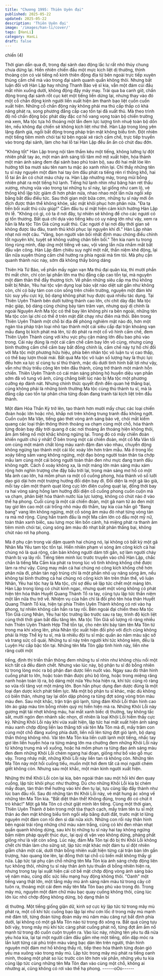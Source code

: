 ```yaml
---
title: "Chương 1995: Thiên Uyên đại"
published: 2025-05-22
updated: 2025-05-22
description: 'Thiên Uyên đại'
image: '/images/han-li/cover/'
tags: [HanLi]
category: HanLi
draft: false
---
```


chiến (4)

Thời gian dần qua đi, trong đại sảnh dao động lắc lư rất nhỏ thủy
chung chưa dừng lại.
Hiển nhiên chiến đấu một mực kịch liệt dị thường, thỉnh thoảng
còn có vài tiếng nổ kinh thiên động địa từ bên ngoài trực tiếp
xuyên thủng cấm chế mà vào trong đại sảnh quanh quẩn không
thôi.
Nhưng bất luận đối với Hàn Lập hay những Thanh Bào vệ sĩ kia,
vẫn một đám cúi đầu mắt nhìn xuống dưới, không động đậy mảy
may.
Trải qua ba canh giờ, chấn động trong đại sảnh rốt cục két một
tiếng liền dừng lại, nhưng thay vào đó một cỗ chấn động kinh
người liền xuất hiện âm thanh bạo liệt cuồn cuồn xuất hiện.
Những cỗ chấn động này không phải ma thú cấp thấp có khả
năng phát ra, song phương đẳng cấp cao tồn tại đã xuất thủ.
Mà theo trình độ nổ chấn động bộc phát dày đặc cơ hồ vang vọng
toàn bộ chiến trường mà xem, Ma tộc tựa hồ thoáng một lần đem
lực lượng tinh nhuệ toàn bộ dồn lên, nếu không đại chiến sẽ
không kịch liệt như thế.
Hàn Lập trong lòng yên lặng đánh giá, ngồi bất động trong pháp
trận mặt không biểu tình.
Đột nhiên một tiếng tiêm minh chói tai từ bên ngoài xé rách cấm
chế, trực tiếp truyền vào trong đại sảnh, làm cho hai lỗ tai Hàn
Lập đều ẩn ẩn có chút đau đớn.

"Không tốt"
Hàn Lập trong nội tâm thầm kêu một tiếng, không lưỡng lự đột
nhiên phất tay áo, một màn ánh sáng tối tăm mờ mịt xuất hiện,
hóa thành một màn ánh sáng đem đại sảnh bao phủ toàn bộ, sau
đó hai mắt lóe lên hướng tới ba mươi sáu tên nam tu mặc áo
xanh nhìn lại.
Chỉ thấy những tên tu sĩ này nguyên một đám hai tay ôm đầu phát
ra tiếng rên rỉ thống khổ, hai lỗ tai ẩn ẩn có chút máu chảy ra.
Hàn Lập nhướng mày, trong mũi bỗng nhiên phát ra một tiếng hừ
lạnh.
Tiếng hừ lạnh nhìn như băng hàn rét thấu xương, nhưng vừa vào
trong tai những tu sĩ này, lại giống như cam lộ, vẻ thống khổ lập
tức giảm đi hơn phân nửa, nhao nhao một lần nữa ngồi xếp bằng
bắt đầu điều tức.
Sau thời gian một bữa cơm, những tu sĩ này mới ổn địch được
thân thể không khỏe, sắc mặt khôi phục hơn phân nửa.
"Đa tạ tiền bối xuất thủ cứu giúp!" Cầm đầu tu sĩ mặt hiện cảm
kích hướng Hàn Lập thi lễ.
"Không có gì, có ta ở nơi đây, tự nhiên sẽ không để cho các ngươi
có gì tổn thương. Bất quá chỉ dựa vào tiếng kêu có uy năng lớn
như vậy, xem ra hẳn là Ma tộc Tôn Giả cũng xuất thủ. Các ngươi
ở lại nơi đây thời gian sẽ không được lâu đâu, tranh thủ khôi phục
lại nguyên khí đi." Hàn Lập nhàn nhạt nói một câu.
"Vâng, bọn người vãn bối nhất định mau chóng điều chỉnh tốt
nguyên khí, tuyệt sẽ không vướng chân tiền bối." Tên kia nam tu
trong lòng rùng mình, đáp ứng một tiếng về sau, vội vàng lần nữa
nhắm mắt bắt đầu vận công.
Hàn Lập đăm chiêu suy nghĩ một nất, thần niệm khẽ động, lại lần
nữa xuyên thủng cấm chế hướng ra phía ngoài mà tìm tòi.
Mà phụ cận quanh thành núc này, sớm đã không thấy bóng dáng

Thiên Hà Tứ Bảo, về phần mấy ngàn vạn Ma thú đại quân kia, thì
mười phần thì mất chín, chỉ còn lại phần lớn ma thú đẳng cấp cao
tồn tại, mà nguyên một đám thân thể đầy thương tích.
Về phần những siêu cấp ma thú không biết bị Nhân, Yêu hai tộc
vận dụng loại bảo vật nào diệt sát gần như không còn, chỉ có bảy
tám con còn sống trên chiến trường, nguyên một đám khí tức suy
yếu cực kỳ, bộ dạng không phát huy được quá nhiều tác dụng.
Tại Thiên Uyên Thành bên dưới tường thành cao lớn, chi chít dày
đặc Ma tộc mặc giáp, bộ dáng cũng chừng bảy tám trăm vạn,
nhưng quỷ dị chính là ngoài Nguyên Anh Ma tộc có thể bay lên
không phi ra bên ngoài, những tên Ma tộc còn lại chỉ có thể ở trên
mặt đất chạy như điên mà thôi.
Bên trong Thiên Uyên Thành một chỗ bí địa đề phòng nghiêm mật
nào đó, hơn một ngàn tòa pháp trận loại nhỏ tạo thành một cái
siêu cấp đại trận khoảng vạn mẫu đang bị kích phát mà lên, từ đó
phát ra một cổ vô hình cấm chế, đem Thiên Uyên Thành cùng với
khu vực phụ cận mảng lớn đều bao phủ vào trong.
Cái này đúng là một cái cấm chế cấm bay lớn vô cùng, nhưng
cùng bình thường cấm chế cấm bay bất đồng chính là, cấm chế
này tự hồ chỉ đối với Ma tộc một phương hữu hiệu, phía bên nhân
tộc vô luận tu vị cao thấp, có thể bay lượn thoải mái.
Bất quá Ma tộc vô luận số lượng hay là thực lực đều hơn xa lực
sĩ cùng tu sĩ thủ thành, mặc dù dưới tình hình bất lợi như vậy, vẫn
như thủy triều công lên trên đầu thành, cũng trở thành một mảnh
hỗn chiến.
Thiên Uyên Thành có cái màn sáng phòng hộ huyền diệu vạn
phần sớm đã vô tung vô ảnh, cũng chẳng biết lúc nào bị Ma tộc
một phương cưỡng ép đánh nát.
Nhưng chính thức quyết định đến quan hệ thắng bại, cũng không
phải là những bình thường Ma tộc cùng thủ thành tu sĩ, mà là
đẳng cấp cao tồn tại phân chia từng đoàn đang tranh tài kịch liệt
trên đầu thành.

Một đám Hóa Thần Kỳ trở lên, tạo thành hơn mười mấy chục các
loại chiến đoàn hoặc lớn hoặc nhỏ, khắp nơi trên không trung
tranh đấu không ngớt.
Cuồn cuộn Ma Vân, tiếng gào thét vòng ánh sáng bảo vệ, chói
mắt kiếm quang các loại thần thông thỉnh thoảng va chạm cùng
một chỗ, hóa thành từng đoàn bay đầy trời quang ở các nơi
thoáng ẩn thoáng hiện không thôi, ầm ầm tiếng nổ một khắc
không ngừng lại.
Trong đó có mấy chiến đoàn khiến người chú ý nhất!
Ở bên trong một cái chiến đoàn, một cổ Ma Vân tối om cùng một
mảnh chất lỏng màu xanh đậm đan vào nhau, chuyển động không
ngừng tạo thành một cái lốc xoáy lớn hơn trăm mẫu.
Mà ở trong lốc xoáy tiếng sấm vang không ngừng, một đạo bóng
người toàn thân tia chớp mầu lam cùng một cái bóng người toàn
thân đen như mực đang tranh đấu không ngớt.
Cách ổ xoáy không xa, là một mảng lớn màn sáng màu xám rộng
hơn nghìn trượng che đậy bầu trời lại, trong màn sáng mơ hồ có
một Ma ảnh cao lớn, há mồm phun ra một cổ cuồng phong, hóa
thành vô số lưỡi dao gió dài hơn một trượng hướng đối diện bay
đi.
Đối diện là một gã lão giả, mỗi tay cầm một thanh quạt lông cực
lớn điên cuồng quạt lại, đồng thời bay ra hai vòng sáng hồng lam
hướng đối diện cỗ cuồng phong cuồn cuộn mà va chạm, phân
biệt hóa thành nước lủa lực lượng, không có chút nào ở vào thế
hạ phong.
Cuối cùng là một cái chiến đoàn, một gã nam tử áo đen một tay
giơ lên cao một cái trống nhỏ màu đỏ thẫm, tay kia của hắn gõ
"Bang bang" vang lên không ngừng, một cỗ sóng âm màu đỏ nhạt
từng vòng tản ra mà mở rộng. Cùng hắn tranh đấu là một Ma cầm
lớn có đầu một mỹ nữ, toàn thân xanh biếc, sau lưng mọc lên bốn
cánh, há miệng phát ra thanh âm tiêm minh chói tai, cùng sóng
âm màu đỏ nhạt bất phân thắng bại, không chút nào rơi hạ
phong.

Mà ở phụ cận trong vài dặm quanh hai chúng nó, lại không có bất
kỳ một gã Nhân Ma Yêu tam tộc tồn tại.
Hiển nhiên phạm vi sóng âm công kích cả hai chúng nó là quá
rộng, căn bản không người dám tới gần, sợ làm người cháy thành
bị vạ lây rồi.
Tiếng tiêm minh lúc trước truyền vào chỗ Hàn Lập, chắc chắn là
tiếng Ma Cầm kia phát ra trong lúc vô tình không khống chế được
làm ra như vậy.
Cũng may mắn cả hai chúng nó công kích khống chế hơn phân
nửa đi, phân tán ngộ trúng chỉ là một phần nhỏ uy năng sóng âm,
nếu không tại bình thường cả hai chúng nó công kích lên trên
thân thể, vô luận Nhân, Yêu hai tộc hay là Ma tộc, chỉ sợ đều sẽ
lập tức chết một mảng lớn.
Hàn Lập trong lòng có chút kinh ngạc, nhưng quét một vòng
không có phát hiện tên hóa thân Huyết Quang Thánh Tổ ra tay,
cũng tựu lập tức thần niệm một lần nữa thu trở về.
Nhiệm vụ của hắn chỉ là đối phó tên hóa thân Huyết Quang Thánh
Tổ kia, hiện tại phía Thiên Uyên Thành không có rơi vào hạ
phong, tự nhiên không cần hắn ra tay rồi.
Bên ngoài đại chiến theo Ma tộc Tôn Giả cùng Nhân, Yêu hai tộc
trưởng lão trước sau ra tay, trình độ kịch liệt cùng thời thời gian
bắt đầu tăng lên.
Ma tộc Tôn Giả số lượng rõ ràng nhiều hơn Thiên Uyên Thành
Hợp Thể tồn tại, cho nên khi bảy tám tên Ma Tôn từ trong ma khí
xông lên, phía Nhân tộc xuất hiện đối phó với địch cũng không
phải là Hợp Thể kỳ tu sĩ, mà là nhiều đội tu sĩ mặc quần áo năm
màu sặc sỡ và trang sức cổ quái.
Những tu sĩ này trên người khí tức không kém, đều là Luyện Hư
cấp bậc tồn tại.
Những tên Ma Tôn gặp tình hình này, liền nhe răng cười một

tiếng, định thi triển thần thông đem những tu sĩ nhìn như không
chịu nổi một kích tất cả đều đánh chết.
Nhưng vào lúc này, bộ phận tu sĩ đó bỗng nhiên từ trong lòng
móc ra bộ phận đan dược liền nuốt vào. Ngay sau đó thân hình
cuồng phát to lớn, hoặc toàn thân được phủ bộ lông, hoặc trong
miệng răng nanh hoàn toàn lộ ra, bộ dáng một nửa Yêu hóa hiện
ra, khí tức cũng rõ ràng so vừa rồi tăng vọt một mảng lớn.
Bọn hắn phục dụng đan dược đúng là một loại đan dược kích
phát tiềm lực.
Mà một bộ phận tu sĩ khác, mặc dù không có biến thân, nhưng
tay lại dồn dập phóng ra từng đợt sóng vòng tròn màu màu đen.
Sau một khắc, trận trận gió lạnh, từng đám Khôi Lỗi thân hình cao
lớn áo giáp màu tím bỗng nhiên quỷ mị hiển hiện mà ra.
Những Khôi Lỗi này gương mặt tái nhợt không máu, hai mắt xanh
biếc dị thường, tay không tấc sắt, mười ngón đen nhánh sắc
nhọn, dĩ nhiên là loại Khôi Lỗi hiếm thấy cực kỳ.
Những Khôi Lỗi này khi vừa xuất hiện, lập tức hai mắt xuất hiện
ánh sáng màu xanh chớp động liền lao thẳng tới vài tên Ma Tôn
mà đi, mấy trăm con cùng một chỗ đáng xuống phía dưới, liền nổi
lên từng đợt gió lạnh, bộ dạng thần thông không nhỏ.
Vài tên Ma Tôn kia liền cười lạnh một tiếng, nhấc tay giơ lên liền
huyễn hóa ra từng mảng lớn ma chưởng đem những Khôi Lỗi này
từ không trung mà vỗ xuống, hoặc há mồm phun ra từng đạo ánh
sáng màu đen đem những Khôi Lỗi chém ngang hai đoạn, giống
như bổ vào gỗ mục vậy.
Trong nháy mắt, những Khôi Lỗi này liền tan rã không còn.
Những tên Ma Tôn này một hồi cuồng tiếu, muốn một hơi đem tất
cả mọi người chém giết không còn.
Nhưng sau một khắc, một màn kinh người xuất hiện.

Những thi thể Khôi Lỗi còn lại kia, bên ngoài thân sau một hồi khí
đen quay cuồng, lập tức khôi phục như thường. Dù cho những
Khôi Lỗi kia bị chém mấy đoạn, tàn thân thể hướng vào khí đen tụ
lại, tựu cũng lắp đầy thành như lúc ban đầu rồi.
Sau đó những tàn thi Khôi Lỗi này, vẻ mặt hung ác xông về
những tên Ma Tôn kia.
"Bất diệt thân thể! Không đúng, trong đó có chút ít trò khác!" Một
gã Ma Tôn có chút giật mình lên tiếng.
Cùng một thời gian, Thiên Uyên Thành ở bên trong một tòa thạch
cạch, mấy trăm tên tu sĩ một thân áo đen mặt không biểu tình
ngồi xếp bằng dưới đất, trước mặt lơ lững nguyên một đám con
rối đen sì dài nửa xích.
Những con rối này thân hình bên ngoài trải rộng những chữ màu
xám trắng, cũng có khí đen nhàn nhạt quấn quanh không dừng,
sau khi bị những tu sĩ này hai tay không ngừng bấm niệm pháp
quyết thúc dục, lại quỷ dị vặn vẹo không dừng, phảng phất giống
như là vật còn sống.
Lúc này, đám Ma Tôn tại đó bị thi Khôi Lỗi không chết chi thân
làm cho sững sờ, lập tức mặt khác một đám tu sĩ đột nhiên giẫm
chân một cái, dưới thân bỗng nhiên xuất hiện từng cái trận bàn
lớn gần trượng, hào quang lóe lên, lại đồng thời tại chỗ cũ biến
mất không thấy gì nữa.
Lập tức tại phụ cận chỗ những tên Ma Tôn kia ánh sáng chớp
động liên tục không thôi, những tu sĩ này thân ảnh tựu thuấn di
bỗng nhiên hiện ra, nhưng trong tay lại xuất hiện cái cờ bề mặt
chớp động vòng ánh sáng bảo vệ năm màu, cũng dốc sức liều
mạng huy động không thôi.
"Oanh" một tiếng vang thật lớn, một tầng mây mù ánh sáng năm
màu từ trong cây cờ tuôn ra, thoáng một cái đem mấy tên Ma Tôn
bao phủ vào trong đó.
Trong mây mù, nguyên một đám chữ màu bạc quay cuồng không
thôi, cũng lúc lớn lúc nhỏ chớp động không dừng, bộ dạng thần bí

dị thường.
Một tiếng giống giận dữ, kinh sợ cực kỳ lập tức từ trong mây mù
phát ra, một cổ khí tức cuồng bạo lặp lại như cơn lốc ở trong mây
mù mạnh mẽ đâm tới, từng đoàn từng đoàn mây mù năm màu
căng rụt bất định phía dưới, lại không có một gã Ma Tôn nào từ
trong đó xông ra.
Bất quá cũng tựu bởi vậy, trong mây mù khí tức càng phát cuồng
phát nổ, từng đợt ầm ầm nổ mạnh từ trong đó cuồn cuộn truyền
ra.
Vào lúc này, những tên yêu tu đã nửa yêu hóa kia, lại tại một
người cầm đầu gầm nhẹ một tiếng, dồn dập móc ra lần lượt từng
cái phù triện màu vàng bạc dán lên trên người, thân hình nguyên
một đám mơ hồ không thấy rõ, tiếp theo hóa thành từng đoàn gió
yêu ma xuông vào trong mây mù.
Lập tức trong mây mù phát ra tiếng oanh minh, thoáng một phát
so lúc trước còn lớn hơn vài phần, những yêu tu kia cũng lập tức
cùng những tên Ma Tôn đan vào cùng một chỗ, không ai nhường
ai, cũng không có rơi vào thế hạ phong.
------oOo------
